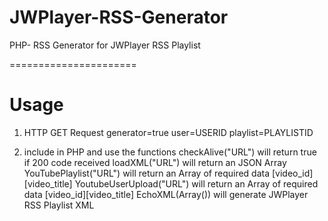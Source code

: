 JWPlayer-RSS-Generator
======================

PHP- RSS Generator for JWPlayer RSS Playlist

======================

Usage
======================

1. HTTP GET Request
generator=true
user=USERID
playlist=PLAYLISTID

2. include in PHP and use the functions
	checkAlive("URL")
		will return true if 200 code received
	loadXML("URL")
		will return an JSON Array
	YouTubePlaylist("URL")
		will return an Array of required data [video_id][video_title]
	YoutubeUserUpload("URL")
		will return an Array of required data [video_id][video_title]
	EchoXML(Array())
		will generate JWPlayer RSS Playlist XML